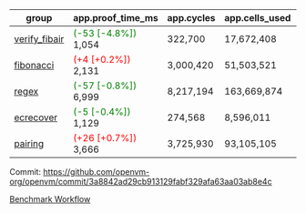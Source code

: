 | group | app.proof_time_ms | app.cycles | app.cells_used | leaf.proof_time_ms | leaf.cycles | leaf.cells_used |
| -- | -- | -- | -- | -- | -- | -- |
| [verify_fibair](https://github.com/openvm-org/openvm/blob/benchmark-results/benchmarks-pr/1914/verify_fibair-3a8842ad29cb913129fabf329afa63aa03ab8e4c.md) |<span style='color: green'>(-53 [-4.8%])</span> 1,054 |  322,700 |  17,672,408 |- | - | - |
| [fibonacci](https://github.com/openvm-org/openvm/blob/benchmark-results/benchmarks-pr/1914/fibonacci-3a8842ad29cb913129fabf329afa63aa03ab8e4c.md) |<span style='color: red'>(+4 [+0.2%])</span> 2,131 |  3,000,420 |  51,503,521 |- | - | - |
| [regex](https://github.com/openvm-org/openvm/blob/benchmark-results/benchmarks-pr/1914/regex-3a8842ad29cb913129fabf329afa63aa03ab8e4c.md) |<span style='color: green'>(-57 [-0.8%])</span> 6,999 |  8,217,194 |  163,669,874 |- | - | - |
| [ecrecover](https://github.com/openvm-org/openvm/blob/benchmark-results/benchmarks-pr/1914/ecrecover-3a8842ad29cb913129fabf329afa63aa03ab8e4c.md) |<span style='color: green'>(-5 [-0.4%])</span> 1,129 |  274,568 |  8,596,011 |- | - | - |
| [pairing](https://github.com/openvm-org/openvm/blob/benchmark-results/benchmarks-pr/1914/pairing-3a8842ad29cb913129fabf329afa63aa03ab8e4c.md) |<span style='color: red'>(+26 [+0.7%])</span> 3,666 |  3,725,930 |  93,105,105 |- | - | - |


Commit: https://github.com/openvm-org/openvm/commit/3a8842ad29cb913129fabf329afa63aa03ab8e4c

[Benchmark Workflow](https://github.com/openvm-org/openvm/actions/runs/16603475343)
